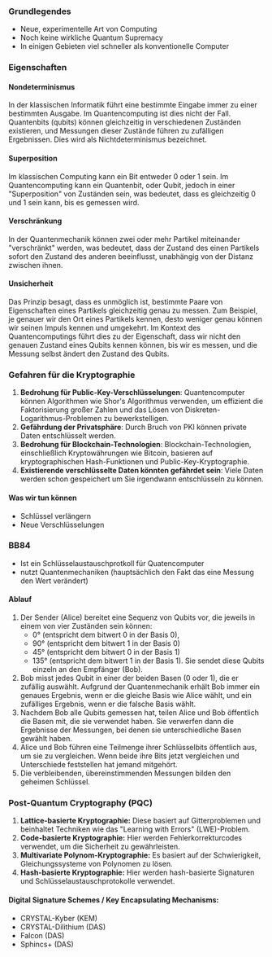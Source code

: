 ### Grundlegendes

- Neue, experimentelle Art von Computing
- Noch keine wirkliche Quantum Supremacy
- In einigen Gebieten viel schneller als konventionelle Computer
### Eigenschaften

#### Nondeterminismus

In der klassischen Informatik führt eine bestimmte Eingabe immer zu einer bestimmten Ausgabe. Im Quantencomputing ist dies nicht der Fall. Quantenbits (qubits) können gleichzeitig in verschiedenen Zuständen existieren, und Messungen dieser Zustände führen zu zufälligen Ergebnissen. Dies wird als Nichtdeterminismus bezeichnet.
#### Superposition

Im klassischen Computing kann ein Bit entweder 0 oder 1 sein. Im Quantencomputing kann ein Quantenbit, oder Qubit, jedoch in einer "Superposition" von Zuständen sein, was bedeutet, dass es gleichzeitig 0 und 1 sein kann, bis es gemessen wird.
#### Verschränkung

In der Quantenmechanik können zwei oder mehr Partikel miteinander "verschränkt" werden, was bedeutet, dass der Zustand des einen Partikels sofort den Zustand des anderen beeinflusst, unabhängig von der Distanz zwischen ihnen.
#### Unsicherheit

Das Prinzip besagt, dass es unmöglich ist, bestimmte Paare von Eigenschaften eines Partikels gleichzeitig genau zu messen. Zum Beispiel, je genauer wir den Ort eines Partikels kennen, desto weniger genau können wir seinen Impuls kennen und umgekehrt. Im Kontext des Quantencomputings führt dies zu der Eigenschaft, dass wir nicht den genauen Zustand eines Qubits kennen können, bis wir es messen, und die Messung selbst ändert den Zustand des Qubits.
### Gefahren für die Kryptographie

1. **Bedrohung für Public-Key-Verschlüsselungen**: Quantencomputer können Algorithmen wie Shor's Algorithmus verwenden, um effizient die Faktorisierung großer Zahlen und das Lösen von Diskreten-Logarithmus-Problemen zu bewerkstelligen.
2. **Gefährdung der Privatsphäre**: Durch Bruch von PKI können private Daten entschlüsselt werden.
3. **Bedrohung für Blockchain-Technologien**: Blockchain-Technologien, einschließlich Kryptowährungen wie Bitcoin, basieren auf kryptographischen Hash-Funktionen und Public-Key-Kryptographie.
4. **Existierende verschlüsselte Daten könnten gefährdet sein**: Viele Daten werden schon gespeichert um Sie irgendwann entschlüsseln zu können.
#### Was wir tun können

- Schlüssel verlängern
- Neue Verschlüsselungen
### BB84

- Ist ein Schlüsselaustauschprotkoll für Quatencomputer
- nutzt Quantenmechaniken (hauptsächlich den Fakt das eine Messung den Wert verändert)
#### Ablauf

1. Der Sender (Alice) bereitet eine Sequenz von Qubits vor, die jeweils in einem von vier Zuständen sein können: 
	- 0° (entspricht dem bitwert 0 in der Basis 0),
	- 90° (entspricht dem bitwert 1 in der Basis 0)
	- 45° (entspricht dem bitwert 0 in der Basis 1) 
	- 135° (entspricht dem bitwert 1 in der Basis 1). 
	Sie sendet diese Qubits einzeln an den Empfänger (Bob).
2. Bob misst jedes Qubit in einer der beiden Basen (0 oder 1), die er zufällig auswählt. Aufgrund der Quantenmechanik erhält Bob immer ein genaues Ergebnis, wenn er die gleiche Basis wie Alice wählt, und ein zufälliges Ergebnis, wenn er die falsche Basis wählt.
3. Nachdem Bob alle Qubits gemessen hat, teilen Alice und Bob öffentlich die Basen mit, die sie verwendet haben. Sie verwerfen dann die Ergebnisse der Messungen, bei denen sie unterschiedliche Basen gewählt haben. 
4. Alice und Bob führen eine Teilmenge ihrer Schlüsselbits öffentlich aus, um sie zu vergleichen. Wenn beide ihre Bits jetzt vergleichen und Unterschiede feststellen hat jemand mitgehört.
5. Die verbleibenden, übereinstimmenden Messungen bilden den geheimen Schlüssel.
### Post-Quantum Cryptography (PQC)

1. **Lattice-basierte Kryptographie:** Diese basiert auf Gitterproblemen und beinhaltet Techniken wie das "Learning with Errors" (LWE)-Problem.
2. **Code-basierte Kryptographie:** Hier werden Fehlerkorrekturcodes verwendet, um die Sicherheit zu gewährleisten.
3. **Multivariate Polynom-Kryptographie:** Es basiert auf der Schwierigkeit, Gleichungssysteme von Polynomen zu lösen.
4. **Hash-basierte Kryptographie:** Hier werden hash-basierte Signaturen und Schlüsselaustauschprotokolle verwendet.
#### Digital Signature Schemes / Key Encapsulating Mechanisms:

- CRYSTAL-Kyber (KEM)
- CRYSTAL-Dilithium (DAS) 
- Falcon (DAS) 
- Sphincs+ (DAS)